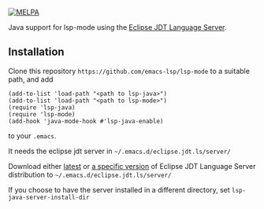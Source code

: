 [![MELPA](https://melpa.org/packages/lsp-java-badge.svg)](https://melpa.org/#/lsp-java)

Java support for lsp-mode using the [Eclipse JDT Language Server](https://projects.eclipse.org/projects/eclipse.jdt.ls).

## Installation
Clone this repository `https://github.com/emacs-lsp/lsp-mode` to a suitable path, and add
```emacs-lisp
(add-to-list 'load-path "<path to lsp-java>")
(add-to-list 'load-path "<path to lsp-mode>")
(require 'lsp-java)
(require 'lsp-mode)
(add-hook 'java-mode-hook #'lsp-java-enable)
```
to your `.emacs`.

It needs the eclipse jdt server in `~/.emacs.d/eclipse.jdt.ls/server/`

Download either [latest](http://download.eclipse.org/jdtls/snapshots/jdt-language-server-latest.tar.gz) or [a specific version](http://download.eclipse.org/jdtls/snapshots/?d) of Eclipse JDT Language Server distribution to `~/.emacs.d/eclipse.jdt.ls/server/`

If you choose to have the server installed in a different directory, set `lsp-java-server-install-dir`
